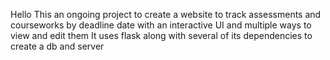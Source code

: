 Hello 
This an ongoing project to create a website to track 
assessments and courseworks by deadline date with an
interactive UI and multiple ways to view and edit them 
It uses flask along with several of its dependencies to create a db and server
